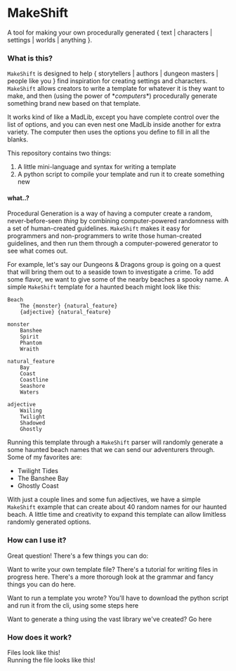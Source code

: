 # MakeShift
A tool for making your own procedurally generated { text | characters | settings | worlds | anything }.

### What is this?
`MakeShift` is designed to help { storytellers | authors | dungeon masters | people like you } find inspiration for creating settings and characters. `MakeShift` allows creators to write a template for whatever it is they want to make, and then (using the power of \**computers*\*) procedurally generate something brand new based on that template.

It works kind of like a MadLib, except you have complete control over the list of options, and you can even nest one MadLib inside another for extra variety. The computer then uses the options you define to fill in all the blanks.

This repository contains two things: 
1. A little mini-language and syntax for writing a template
2. A python script to compile your template and run it to create something new

#### what..?
Procedural Generation is a way of having a computer create a random, never-before-seen *thing* by combining computer-powered randomness with a set of human-created guidelines. `MakeShift` makes it easy for programmers and non-programmers to write those human-created guidelines, and then run them through a computer-powered generator to see what comes out.

For example, let's say our Dungeons & Dragons group is going on a quest that will bring them out to a seaside town to investigate a crime. To add some flavor, we want to give some of the nearby beaches a spooky name. A simple `MakeShift` template for a haunted beach might look like this:
```
Beach
    The {monster} {natural_feature}
    {adjective} {natural_feature}

monster
    Banshee
    Spirit
    Phantom
    Wraith

natural_feature
    Bay
    Coast
    Coastline
    Seashore
    Waters

adjective
    Wailing
    Twilight
    Shadowed
    Ghostly
```
Running this template through a `MakeShift` parser will randomly generate a some haunted beach names that we can send our adventurers through. Some of my favorites are:
- Twilight Tides
- The Banshee Bay
- Ghostly Coast  

With just a couple lines and some fun adjectives, we have a simple `MakeShift` example that can create about 40 random names for our haunted beach. A little time and creativity to expand this template can allow limitless randomly generated options.

### How can I use it?
Great question! There's a few things you can do:

Want to write your own template file? There's a tutorial for writing files in progress here. There's a more thorough look at the grammar and fancy things you can do here.

Want to run a template you wrote? You'll have to download the python script and run it from the cli, using some steps here

Want to generate a thing using the vast library we've created? Go here

### How does it work?
Files look like this!  
Running the file looks like this!

